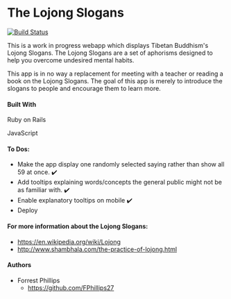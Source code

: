 # The Lojong Slogans

[![Build Status](https://travis-ci.org/FPhillips27/Lojong.svg?branch=master)](https://travis-ci.org/FPhillips27/Lojong)

This is a work in progress webapp which displays Tibetan Buddhism's Lojong Slogans.
The Lojong Slogans are a set of aphorisms designed to help you overcome undesired mental habits.

This app is in no way a replacement for meeting with a teacher or reading a book on the Lojong Slogans. 
The goal of this app is merely to introduce the slogans to people and encourage them to learn more. 

#### Built With
Ruby on Rails

JavaScript

#### To Dos:
* Make the app display one randomly selected saying rather than show all 59 at once. :heavy_check_mark:
* Add tooltips explaining words/concepts the general public might not be as familiar with. :heavy_check_mark:
* Enable explanatory tooltips on mobile :heavy_check_mark:
* Deploy

#### For more information about the Lojong Slogans:
* https://en.wikipedia.org/wiki/Lojong
* http://www.shambhala.com/the-practice-of-lojong.html

#### Authors
* Forrest Phillips
  * https://github.com/FPhillips27